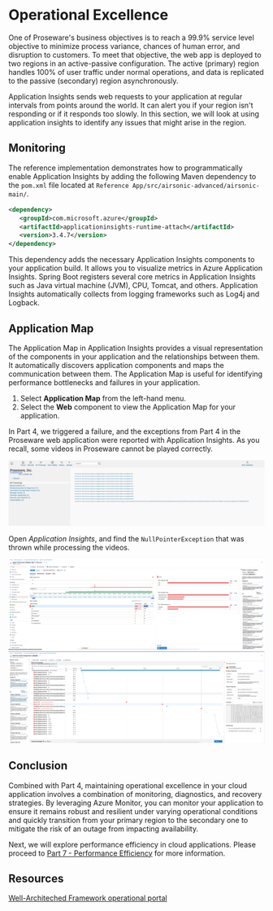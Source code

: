 # Operational Excellence

One of Proseware's business objectives is to reach a 99.9% service level objective to minimize process variance, chances of human error, and disruption to customers. To meet that objective, the web app is deployed to two regions in an active-passive configuration. The active (primary) region handles 100% of user traffic under normal operations, and data is replicated to the passive (secondary) region asynchronously. 

Application Insights sends web requests to your application at regular intervals from points around the world. It can alert you if your region isn't responding or if it responds too slowly. In this section, we will look at using application insights to identify any issues that might arise in the region. 

## Monitoring

The reference implementation demonstrates how to programmatically enable Application Insights by adding the following Maven dependency to the `pom.xml` file located at `Reference App/src/airsonic-advanced/airsonic-main/`.

```xml
<dependency>
   <groupId>com.microsoft.azure</groupId>
   <artifactId>applicationinsights-runtime-attach</artifactId>
   <version>3.4.7</version>
</dependency>
```

This dependency adds the necessary Application Insights components to your application build. It allows you to visualize metrics in Azure Application Insights. Spring Boot registers several core metrics in Application Insights such as Java virtual machine (JVM), CPU, Tomcat, and others. Application Insights automatically collects from logging frameworks such as Log4j and Logback.

## Application Map

The Application Map in Application Insights provides a visual representation of the components in your application and the relationships between them. It automatically discovers application components and maps the communication between them. The Application Map is useful for identifying performance bottlenecks and failures in your application.

1. Select **Application Map** from the left-hand menu.
2. Select the **Web** component to view the Application Map for your application.

In Part 4, we triggered a failure, and the exceptions from Part 4 in the Proseware web application were reported with Application Insights. As you recall, some videos in Proseware cannot be played correctly. 

![VideoError](images/proseware-video-error.png)

Open *Application Insights*, and find the `NullPointerException` that was thrown while processing the videos.

![AppInsightsFailures](images/application-insights-failures.png)
![AppInsightsEndToEndDetails](images/application-insights-end-to-end-details.png)

## Conclusion

Combined with Part 4, maintaining operational excellence in your cloud application involves a combination of monitoring, diagnostics, and recovery strategies. By leveraging Azure Monitor, you can monitor your application to ensure it remains robust and resilient under varying operational conditions and quickly transition from your primary region to the secondary one to mitigate the risk of an outage from impacting availability.

Next, we will explore performance efficiency in cloud applications. Please proceed to [Part 7 - Performance Efficiency](../Part7-Performance-Efficiency/README.md) for more information.

## Resources
[Well-Architeched Framework operational portal](https://learn.microsoft.com/en-us/azure/well-architected/operational-excellence)
